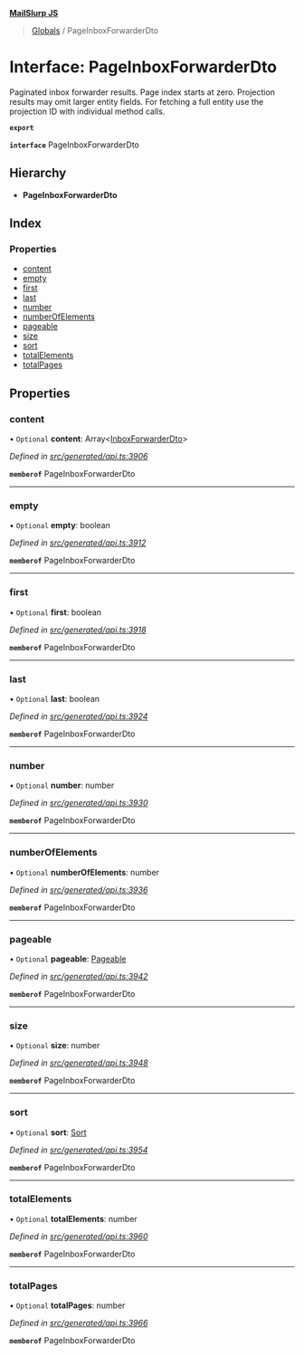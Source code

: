 **[MailSlurp JS](../README.md)**

> [Globals](../README.md) / PageInboxForwarderDto

# Interface: PageInboxForwarderDto

Paginated inbox forwarder results. Page index starts at zero. Projection results may omit larger entity fields. For fetching a full entity use the projection ID with individual method calls.

**`export`** 

**`interface`** PageInboxForwarderDto

## Hierarchy

* **PageInboxForwarderDto**

## Index

### Properties

* [content](pageinboxforwarderdto.md#content)
* [empty](pageinboxforwarderdto.md#empty)
* [first](pageinboxforwarderdto.md#first)
* [last](pageinboxforwarderdto.md#last)
* [number](pageinboxforwarderdto.md#number)
* [numberOfElements](pageinboxforwarderdto.md#numberofelements)
* [pageable](pageinboxforwarderdto.md#pageable)
* [size](pageinboxforwarderdto.md#size)
* [sort](pageinboxforwarderdto.md#sort)
* [totalElements](pageinboxforwarderdto.md#totalelements)
* [totalPages](pageinboxforwarderdto.md#totalpages)

## Properties

### content

• `Optional` **content**: Array\<[InboxForwarderDto](../modules/inboxforwarderdto.md)>

*Defined in [src/generated/api.ts:3906](https://github.com/mailslurp/mailslurp-client/blob/2c659a7/src/generated/api.ts#L3906)*

**`memberof`** PageInboxForwarderDto

___

### empty

• `Optional` **empty**: boolean

*Defined in [src/generated/api.ts:3912](https://github.com/mailslurp/mailslurp-client/blob/2c659a7/src/generated/api.ts#L3912)*

**`memberof`** PageInboxForwarderDto

___

### first

• `Optional` **first**: boolean

*Defined in [src/generated/api.ts:3918](https://github.com/mailslurp/mailslurp-client/blob/2c659a7/src/generated/api.ts#L3918)*

**`memberof`** PageInboxForwarderDto

___

### last

• `Optional` **last**: boolean

*Defined in [src/generated/api.ts:3924](https://github.com/mailslurp/mailslurp-client/blob/2c659a7/src/generated/api.ts#L3924)*

**`memberof`** PageInboxForwarderDto

___

### number

• `Optional` **number**: number

*Defined in [src/generated/api.ts:3930](https://github.com/mailslurp/mailslurp-client/blob/2c659a7/src/generated/api.ts#L3930)*

**`memberof`** PageInboxForwarderDto

___

### numberOfElements

• `Optional` **numberOfElements**: number

*Defined in [src/generated/api.ts:3936](https://github.com/mailslurp/mailslurp-client/blob/2c659a7/src/generated/api.ts#L3936)*

**`memberof`** PageInboxForwarderDto

___

### pageable

• `Optional` **pageable**: [Pageable](pageable.md)

*Defined in [src/generated/api.ts:3942](https://github.com/mailslurp/mailslurp-client/blob/2c659a7/src/generated/api.ts#L3942)*

**`memberof`** PageInboxForwarderDto

___

### size

• `Optional` **size**: number

*Defined in [src/generated/api.ts:3948](https://github.com/mailslurp/mailslurp-client/blob/2c659a7/src/generated/api.ts#L3948)*

**`memberof`** PageInboxForwarderDto

___

### sort

• `Optional` **sort**: [Sort](sort.md)

*Defined in [src/generated/api.ts:3954](https://github.com/mailslurp/mailslurp-client/blob/2c659a7/src/generated/api.ts#L3954)*

**`memberof`** PageInboxForwarderDto

___

### totalElements

• `Optional` **totalElements**: number

*Defined in [src/generated/api.ts:3960](https://github.com/mailslurp/mailslurp-client/blob/2c659a7/src/generated/api.ts#L3960)*

**`memberof`** PageInboxForwarderDto

___

### totalPages

• `Optional` **totalPages**: number

*Defined in [src/generated/api.ts:3966](https://github.com/mailslurp/mailslurp-client/blob/2c659a7/src/generated/api.ts#L3966)*

**`memberof`** PageInboxForwarderDto
